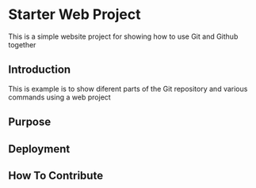 # Starter Web Project

This is a simple website project for 
showing how to use Git and Github together

## Introduction

This is example is to show diferent parts
of the Git repository and various commands
using a web project

## Purpose

## Deployment

## How To Contribute